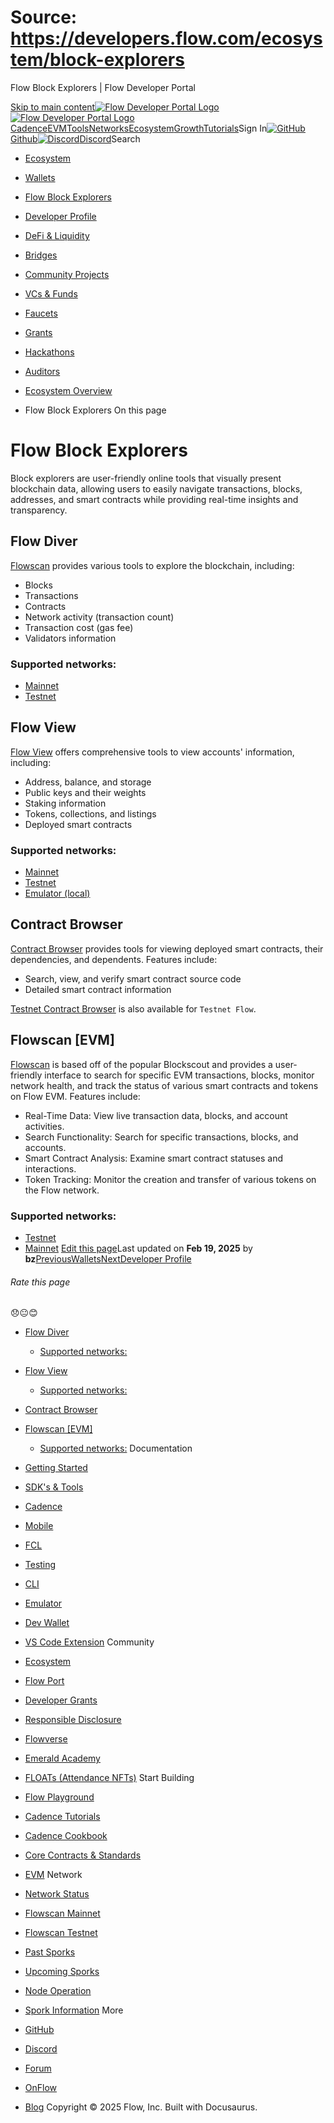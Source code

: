 # Source: https://developers.flow.com/ecosystem/block-explorers




Flow Block Explorers | Flow Developer Portal





[Skip to main content](#__docusaurus_skipToContent_fallback)[![Flow Developer Portal Logo](/img/flow-docs-logo-dark.png)![Flow Developer Portal Logo](/img/flow-docs-logo-light.png)](/)[Cadence](/build/flow)[EVM](/evm/about)[Tools](/tools/flow-cli)[Networks](/networks/flow-networks)[Ecosystem](/ecosystem)[Growth](/growth)[Tutorials](/tutorials)Sign In[![GitHub]()Github](https://github.com/onflow)[![Discord]()Discord](https://discord.gg/flow)Search

* [Ecosystem](/ecosystem)
* [Wallets](/ecosystem/wallets)
* [Flow Block Explorers](/ecosystem/block-explorers)
* [Developer Profile](/ecosystem/developer-profile)
* [DeFi & Liquidity](/ecosystem/defi-liquidity)
* [Bridges](/ecosystem/bridges)
* [Community Projects](/ecosystem/projects)
* [VCs & Funds](/ecosystem/vcs-and-funds)
* [Faucets](/ecosystem/faucets)
* [Grants](/ecosystem/grants)
* [Hackathons](/ecosystem/hackathons)
* [Auditors](/ecosystem/auditors)
* [Ecosystem Overview](/ecosystem/overview)


* Flow Block Explorers
On this page
# Flow Block Explorers

Block explorers are user-friendly online tools that visually present blockchain data, allowing users to easily navigate transactions, blocks, addresses, and smart contracts while providing real-time insights and transparency.

## Flow Diver[​](#flow-diver "Direct link to Flow Diver")

[Flowscan](https://flowscan.io/) provides various tools to explore the blockchain, including:

* Blocks
* Transactions
* Contracts
* Network activity (transaction count)
* Transaction cost (gas fee)
* Validators information

### Supported networks:[​](#supported-networks "Direct link to Supported networks:")

* [Mainnet](https://flowscan.io/)
* [Testnet](https://testnet.flowscan.io/)

## Flow View[​](#flow-view "Direct link to Flow View")

[Flow View](https://www.flowview.app/) offers comprehensive tools to view accounts' information, including:

* Address, balance, and storage
* Public keys and their weights
* Staking information
* Tokens, collections, and listings
* Deployed smart contracts

### Supported networks:[​](#supported-networks-1 "Direct link to Supported networks:")

* [Mainnet](https://www.flowview.app/)
* [Testnet](https://testnet.flowview.app/)
* [Emulator (local)](https://emulator.flowview.app/)

## Contract Browser[​](#contract-browser "Direct link to Contract Browser")

[Contract Browser](https://contractbrowser.com/) provides tools for viewing deployed smart contracts, their dependencies, and dependents. Features include:

* Search, view, and verify smart contract source code
* Detailed smart contract information

[Testnet Contract Browser](https://testnet.contractbrowser.com/) is also available for `Testnet Flow`.

## Flowscan [EVM][​](#flowscan-evm "Direct link to Flowscan [EVM]")

[Flowscan](https://evm-testnet.flowscan.io/) is based off of the popular Blockscout and provides a user-friendly interface to search for specific EVM transactions, blocks, monitor network health, and track the status of various smart contracts and tokens on Flow EVM. Features include:

* Real-Time Data: View live transaction data, blocks, and account activities.
* Search Functionality: Search for specific transactions, blocks, and accounts.
* Smart Contract Analysis: Examine smart contract statuses and interactions.
* Token Tracking: Monitor the creation and transfer of various tokens on the Flow network.

### Supported networks:[​](#supported-networks-2 "Direct link to Supported networks:")

* [Testnet](https://evm-testnet.flowscan.io/)
* [Mainnet](https://evm.flowscan.io/)
[Edit this page](https://github.com/onflow/docs/tree/main/docs/ecosystem/block-explorers.md)Last updated on **Feb 19, 2025** by **bz**[PreviousWallets](/ecosystem/wallets)[NextDeveloper Profile](/ecosystem/developer-profile)
###### Rate this page

😞😐😊

* [Flow Diver](#flow-diver)
  + [Supported networks:](#supported-networks)
* [Flow View](#flow-view)
  + [Supported networks:](#supported-networks-1)
* [Contract Browser](#contract-browser)
* [Flowscan [EVM]](#flowscan-evm)
  + [Supported networks:](#supported-networks-2)
Documentation

* [Getting Started](/build/getting-started/contract-interaction)
* [SDK's & Tools](/tools)
* [Cadence](https://cadence-lang.org/docs/)
* [Mobile](/build/guides/mobile/overview)
* [FCL](/tools/clients/fcl-js)
* [Testing](/build/smart-contracts/testing)
* [CLI](/tools/flow-cli)
* [Emulator](/tools/emulator)
* [Dev Wallet](https://github.com/onflow/fcl-dev-wallet)
* [VS Code Extension](/tools/vscode-extension)
Community

* [Ecosystem](/ecosystem)
* [Flow Port](https://port.onflow.org/)
* [Developer Grants](https://github.com/onflow/developer-grants)
* [Responsible Disclosure](https://flow.com/flow-responsible-disclosure)
* [Flowverse](https://www.flowverse.co/)
* [Emerald Academy](https://academy.ecdao.org/)
* [FLOATs (Attendance NFTs)](https://floats.city/)
Start Building

* [Flow Playground](https://play.flow.com/)
* [Cadence Tutorials](https://cadence-lang.org/docs/tutorial/first-steps)
* [Cadence Cookbook](https://open-cadence.onflow.org)
* [Core Contracts & Standards](/build/core-contracts)
* [EVM](/evm/about)
Network

* [Network Status](https://status.onflow.org/)
* [Flowscan Mainnet](https://flowdscan.io/)
* [Flowscan Testnet](https://testnet.flowscan.io/)
* [Past Sporks](/networks/node-ops/node-operation/past-sporks)
* [Upcoming Sporks](/networks/node-ops/node-operation/upcoming-sporks)
* [Node Operation](/networks/node-ops)
* [Spork Information](/networks/node-ops/node-operation/spork)
More

* [GitHub](https://github.com/onflow)
* [Discord](https://discord.gg/flow)
* [Forum](https://forum.onflow.org/)
* [OnFlow](https://onflow.org/)
* [Blog](https://flow.com/blog)
Copyright © 2025 Flow, Inc. Built with Docusaurus.

